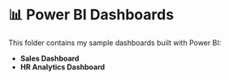 # 📊 Power BI Dashboards

This folder contains my sample dashboards built with Power BI:
- **Sales Dashboard**
- **HR Analytics Dashboard**

